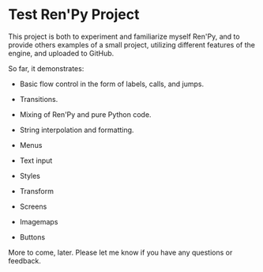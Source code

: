# Test Ren'Py Project

This project is both to experiment and familiarize myself Ren'Py, and to provide others examples of a small project, utilizing different features of the engine, and uploaded to GitHub.

So far, it demonstrates:

* Basic flow control in the form of labels, calls, and jumps.

* Transitions.

* Mixing of Ren'Py and pure Python code.

* String interpolation and formatting.

* Menus

* Text input

* Styles

* Transform

* Screens

* Imagemaps

* Buttons

More to come, later. Please let me know if you have any questions or feedback.
